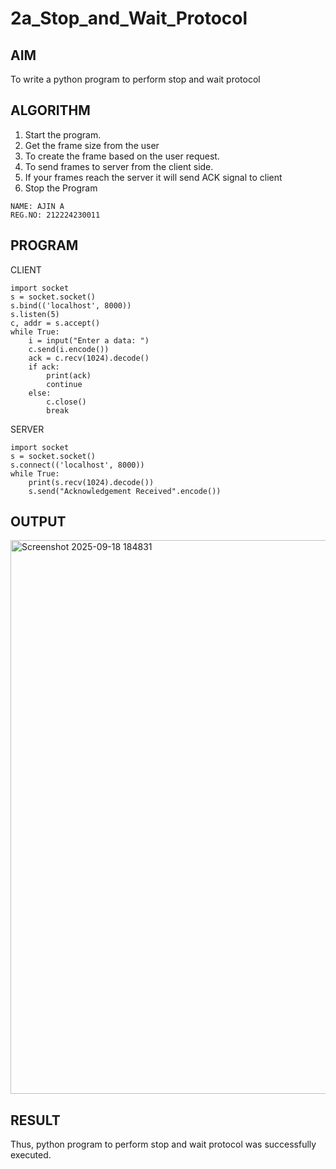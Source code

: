 # 2a_Stop_and_Wait_Protocol
## AIM 
To write a python program to perform stop and wait protocol
## ALGORITHM
1. Start the program.
2. Get the frame size from the user
3. To create the frame based on the user request.
4. To send frames to server from the client side.
5. If your frames reach the server it will send ACK signal to client
6. Stop the Program
```
NAME: AJIN A
REG.NO: 212224230011
```
## PROGRAM
CLIENT
```
import socket
s = socket.socket()
s.bind(('localhost', 8000))
s.listen(5)
c, addr = s.accept()
while True:
    i = input("Enter a data: ")
    c.send(i.encode())
    ack = c.recv(1024).decode()
    if ack:
        print(ack)
        continue
    else:
        c.close()
        break
```

SERVER
```
import socket
s = socket.socket()
s.connect(('localhost', 8000))
while True:
    print(s.recv(1024).decode())
    s.send("Acknowledgement Received".encode())
```
## OUTPUT
<img width="1741" height="886" alt="Screenshot 2025-09-18 184831" src="https://github.com/user-attachments/assets/f57ff9cd-a817-43f4-aea8-7d20a4a089e8" />

## RESULT
Thus, python program to perform stop and wait protocol was successfully executed.
